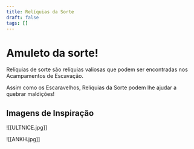 ```yaml
---
title: Relíquias da Sorte
draft: false
tags: []
---
```

# Amuleto da sorte!

Relíquias de sorte são relíquias valiosas que podem ser encontradas nos Acampamentos de Escavação.  

Assim como os Escaravelhos, Relíquias da Sorte podem lhe ajudar a quebrar maldições!  


## Imagens de Inspiração


![[ULTNICE.jpg]]

![[ANKH.jpg]]


